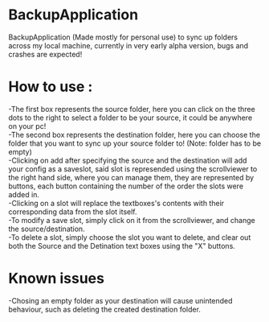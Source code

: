 # BackupApplication
BackupApplication (Made mostly for personal use) to sync up folders across my local machine, currently in very early alpha version, bugs and crashes are expected!
# How to use :
-The first box represents the source folder, here you can click on the three dots to the right to select a folder to be your source, it could be anywhere on your pc!  
-The second box represents the destination folder, here you can choose the folder that you want to sync up your source folder to! (Note: folder has to be empty)  
-Clicking on add after specifying the source and the destination will add your config as a saveslot, said slot is represended using the scrollviewer to the right hand side, where you
can manage them, they are represented by buttons, each button containing the number of the order the slots were added in.  
-Clicking on a slot will replace the textboxes's contents with their corresponding data from the slot itself.  
-To modify a save slot, simply click on it from the scrollviewer, and change the source/destination.  
-To delete a slot, simply choose the slot you want to delete, and clear out both the Source and the Detination text boxes using the "X" buttons.  



# Known issues
-Chosing an empty folder as your destination will cause unintended behaviour, such as deleting the created destination folder.


